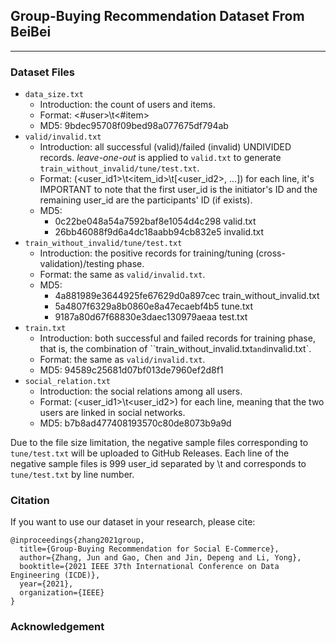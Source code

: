 ## Group-Buying Recommendation Dataset From BeiBei

---

### Dataset Files
- `data_size.txt`
  - Introduction: the count of users and items.
  - Format: \<#user\>\t\<#item\>
  - MD5: 9bdec95708f09bed98a077675df794ab
- `valid/invalid.txt`
  - Introduction: all successful (valid)/failed (invalid) UNDIVIDED records. *leave-one-out* is applied to `valid.txt` to generate `train_without_invalid/tune/test.txt`.
  - Format: (\<user_id1\>\t\<item_id\>\t[\<user_id2\>, ...]) for each line, it's IMPORTANT to note that the first user_id is the initiator's ID and the remaining user_id are the participants' ID (if exists).
  - MD5: 
    - 0c22be048a54a7592baf8e1054d4c298	valid.txt
    - 26bb46088f9d6a4dc18aabb94cb832e5	invalid.txt
- `train_without_invalid/tune/test.txt`
  - Introduction: the positive records for training/tuning (cross-validation)/testing phase.
  - Format: the same as `valid/invalid.txt`.
  - MD5:
    - 4a881989e3644925fe67629d0a897cec	train_without_invalid.txt
    - 5a4807f6329a8b0860e8a47ecaebf4b5	tune.txt
    - 9187a80d67f68830e3daec130979aeaa	test.txt
- `train.txt`
  - Introduction: both successful and failed records for training phase, that is, the combination of ``train_without_invalid.txt` and `invalid.txt`.
  - Format: the same as `valid/invalid.txt`.
  - MD5: 94589c25681d07bf013de7960ef2d8f1
- `social_relation.txt`
  - Introduction: the social relations among all users.
  - Format: (\<user_id1\>\t\<user_id2\>) for each line, meaning that the two users are linked in social networks.
  - MD5: b7b8ad477408193570c80de8073b9a9d

Due to the file size limitation, the negative sample files corresponding to `tune/test.txt` will be uploaded to GitHub Releases. Each line of the negative sample files is 999 user_id separated by \t and corresponds to `tune/test.txt` by line number.  

### Citation

If you want to use our dataset in your research, please cite:

```
@inproceedings{zhang2021group,
  title={Group-Buying Recommendation for Social E-Commerce},
  author={Zhang, Jun and Gao, Chen and Jin, Depeng and Li, Yong},
  booktitle={2021 IEEE 37th International Conference on Data Engineering (ICDE)},
  year={2021},
  organization={IEEE}
}
```



### Acknowledgement

